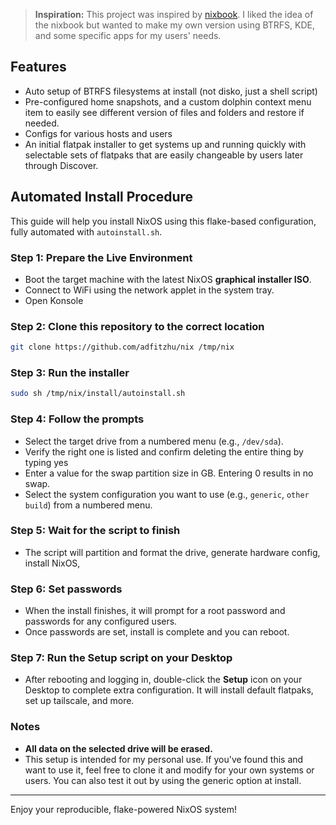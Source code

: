 > **Inspiration:** This project was inspired by [nixbook](https://github.com/mkellyxp/nixbook). I liked the idea of the nixbook but wanted to make my own version using BTRFS, KDE, and some specific apps for my users' needs.

## Features
- Auto setup of BTRFS filesystems at install (not disko, just a shell script)
- Pre-configured home snapshots, and a custom dolphin context menu item to easily see different version of files and folders and restore if needed.
- Configs for various hosts and users 
- An initial flatpak installer to get systems up and running quickly with selectable sets of flatpaks that are easily changeable by users later through Discover.

## Automated Install Procedure

This guide will help you install NixOS using this flake-based configuration, fully automated with `autoinstall.sh`.

### Step 1: Prepare the Live Environment
- Boot the target machine with the latest NixOS **graphical installer ISO**.
- Connect to WiFi using the network applet in the system tray.
- Open Konsole

### Step 2: Clone this repository to the correct location
```sh
git clone https://github.com/adfitzhu/nix /tmp/nix
```

### Step 3: Run the installer
```sh
sudo sh /tmp/nix/install/autoinstall.sh
```

### Step 4: Follow the prompts
- Select the target drive from a numbered menu (e.g., `/dev/sda`).
- Verify the right one is listed and confirm deleting the entire thing by typing yes
- Enter a value for the swap partition size in GB. Entering 0 results in no swap.
- Select the system configuration you want to use (e.g., `generic`, `other build`) from a numbered menu.

### Step 5: Wait for the script to finish
- The script will partition and format the drive, generate hardware config, install NixOS, 

### Step 6: Set passwords
- When the install finishes, it will prompt for a root password and passwords for any configured users.
- Once passwords are set, install is complete and you can reboot.

### Step 7: Run the Setup script on your Desktop
- After rebooting and logging in, double-click the **Setup** icon on your Desktop to complete extra configuration.  It will install default flatpaks, set up tailscale, and more.

### Notes
- **All data on the selected drive will be erased.**
- This setup is intended for my personal use.  If you've found this and want to use it, feel free to clone it and modify for your own systems or users.  You can also test it out by using the generic option at install.

---

Enjoy your reproducible, flake-powered NixOS system!